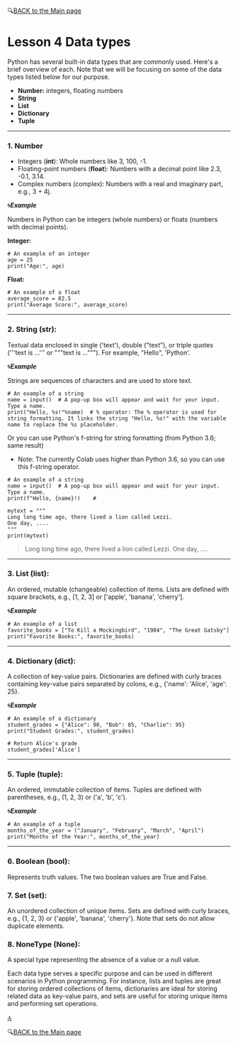 🔍[BACK to the Main page](https://github.com/MK316/Coding4ET/blob/main/README.md)

# Lesson 4 Data types

Python has several built-in data types that are commonly used. Here's a brief overview of each. Note that we will be focusing on some of the data types listed below for our purpose.

* **Number:** integers, floating numbers
* **String**
* **List**
* **Dictionary**
* **Tuple**

---
### 1. Number
+ Integers (**int**): Whole numbers like 3, 100, -1.
+ Floating-point numbers (**float**): Numbers with a decimal point like 2.3, -0.1, 3.14.
+ Complex numbers (complex): Numbers with a real and imaginary part, e.g., 3 + 4j.


🌀***Example***

Numbers in Python can be integers (whole numbers) or floats (numbers with decimal points).

**Integer:**
```
# An example of an integer
age = 25
print("Age:", age)
```

**Float:**

```
# An example of a float
average_score = 82.5
print("Average Score:", average_score)
```

---
### 2. String (str):
Textual data enclosed in single ('text'), double ("text"), or triple quotes ('''text is ...''' or """text is ..."""). For example, "Hello", 'Python'.

🌀***Example***

Strings are sequences of characters and are used to store text.

```
# An example of a string
name = input()  # A pop-up box will appear and wait for your input. Type a name.
print("Hello, %s!"%name)  # % operator: The % operator is used for string formatting. It links the string "Hello, %s!" with the variable name to replace the %s placeholder.
```

Or you can use Python's f-string for string formatting (from Python 3.6; same result)

+ Note: The currently Colab uses higher than Python 3.6, so you can use this f-string operator.

```
# An example of a string
name = input()  # A pop-up box will appear and wait for your input. Type a name.
print(f"Hello, {name}!)    # 
```

```
mytext = """
Long long time ago, there lived a lion called Lezzi.
One day, ....
"""
print(mytext)
```
> Long long time ago, there lived a lion called Lezzi.
One day, ....

---
### 3. List (list):
An ordered, mutable (changeable) collection of items. Lists are defined with square brackets, e.g., [1, 2, 3] or ['apple', 'banana', 'cherry'].

🌀***Example***

```
# An example of a list
favorite_books = ["To Kill a Mockingbird", "1984", "The Great Gatsby"]
print("Favorite Books:", favorite_books)
```

---
### 4. Dictionary (dict):
A collection of key-value pairs. Dictionaries are defined with curly braces containing key-value pairs separated by colons, e.g., {'name': 'Alice', 'age': 25}.

🌀***Example***
```
# An example of a dictionary
student_grades = {"Alice": 90, "Bob": 85, "Charlie": 95}
print("Student Grades:", student_grades)
```

```
# Return Alice's grade
student_grades['Alice']
```

---
### 5. Tuple (tuple): 
An ordered, immutable collection of items. Tuples are defined with parentheses, e.g., (1, 2, 3) or ('a', 'b', 'c').

🌀***Example***

```
# An example of a tuple
months_of_the_year = ("January", "February", "March", "April")
print("Months of the Year:", months_of_the_year)
```
---
### 6. Boolean (bool): 
Represents truth values. The two boolean values are True and False.


### 7. Set (set):
An unordered collection of unique items. Sets are defined with curly braces, e.g., {1, 2, 3} or {'apple', 'banana', 'cherry'}. Note that sets do not allow duplicate elements.

### 8. NoneType (None): 
A special type representing the absence of a value or a null value.

Each data type serves a specific purpose and can be used in different scenarios in Python programming. For instance, lists and tuples are great for storing ordered collections of items, dictionaries are ideal for storing related data as key-value pairs, and sets are useful for storing unique items and performing set operations.


[🔝](#Lesson-4-Data-types)

🔍[BACK to the Main page](https://github.com/MK316/Coding4ET/blob/main/README.md)

